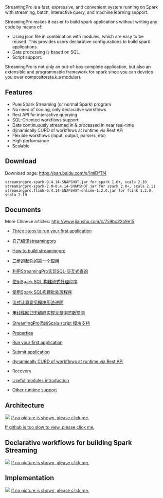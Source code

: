 StreamingPro is a fast, expressive, and convenient system running on Spark with streaming, batch, interactive query, and machine learning support.

StreamingPro makes it easier to build spark applications without writing any code by means of:

* Using json file in combination with modules, which are easy to be reused. This provides users declarative configurations to build spark applications.
* Data processing is based on SQL.
* Script support. 
 
StreamingPro is not only an out-of-box complete application, but also an extensible and programmable framework for spark since you can develop you ower compositors(a.k.a moduler). 

## Features

* Pure Spark Streaming (or normal Spark) program
* No need of coding, only declarative workflows
* Rest API for interactive querying
* SQL-Oriented workflows support
* Data continuously streamed in & processed in near real-time
* dynamically CURD of workflows at runtime via Rest API 
* Flexible workflows (input, output, parsers, etc) 
* High performance
* Scalable

## Download

Download page: https://pan.baidu.com/s/1miDfTI4

```
streamingpro-spark-0.4.14-SNAPSHOT.jar for spark 1.6+, scala 2.10
streamingpro-spark-2.0-0.4.14-SNAPSHOT.jar for spark 2.0+, scala 2.11
streamingpro.flink-0.4.14-SNAPSHOT-online-1.2.0.jar for flink 1.2.0, scala 2.10
```


## Documents

More Chinese articles: http://www.jianshu.com/c/759bc22b9e15

* [Three steps to run your first application](https://github.com/allwefantasy/streamingpro/wiki/Three-steps-to-run-your-first-application)

* [自己编译streamingpro](http://blog.csdn.net/itfootball/article/details/52875766)
* [How to build streamingpro](https://github.com/allwefantasy/streamingpro/wiki/Build)

* [三步跑起你的第一个应用](https://github.com/allwefantasy/streamingpro/wiki/三步跑起你的第一个应用)
* [利用StreamingPro实现SQL-交互式查询](https://github.com/allwefantasy/streamingpro/wiki/利用StreamingPro实现SQL-交互式查询)
* [使用Spark SQL 构建流式处理程序](http://www.jianshu.com/p/d10edd6c7cf9)
* [使用Spark SQL构建批处理程序](http://www.jianshu.com/p/7f6cb8eaadef)

* [流式计算常见模块用法说明](http://www.jianshu.com/p/9c0d00498cb8)
* [用线性回归无编码实现文章浏览数预测](http://www.jianshu.com/p/d053a21944f5)
* [StreamingPro添加Scala script 模块支持](http://www.jianshu.com/p/b33c36cd3481)
* [Properties](https://github.com/allwefantasy/streamingpro/wiki/Properties)

* [Run your first application](docs/Run-your-first-application.md)
* [Submit application](https://github.com/allwefantasy/streamingpro/wiki/Submit-application)
* [dynamically CURD of workflows  at runtime via Rest API](https://github.com/allwefantasy/streamingpro/wiki/Dynamically-add-Job-via-Rest-API)
* [Recovery](https://github.com/allwefantasy/streamingpro/wiki/Recovery)
* [Useful modules introduction](https://github.com/allwefantasy/streamingpro/wiki/Common-compositors-introduction)
* [Other runtime support](https://github.com/allwefantasy/streamingpro/wiki/Runtime-support)


## Architecture

![](https://github.com/allwefantasy/streamingpro/blob/master/images/Snip20160510_3.png)
[If no picture is shown, please click me.](http://upload-images.jianshu.io/upload_images/1063603-383c19104e141031.png?imageMogr2/auto-orient/strip%7CimageView2/2/w/1240)


[If github is too slow to view, please click me.](http://www.jianshu.com/p/3c19f8b9341c)


## Declarative workflows for building Spark Streaming  

![](https://github.com/allwefantasy/streamingpro/blob/master/images/Snip20160510_4.png)
[If no picture is shown, please click me.](http://upload-images.jianshu.io/upload_images/1063603-968e744a1ef2e334.png?imageMogr2/auto-orient/strip%7CimageView2/2/w/1240)

## Implementation

![](https://github.com/allwefantasy/streamingpro/blob/master/images/Snip20160510_1.png)
[If no picture is shown, please click me.](http://upload-images.jianshu.io/upload_images/1063603-26dd2d88611a8b93.png?imageMogr2/auto-orient/strip%7CimageView2/2/w/1240)








 
